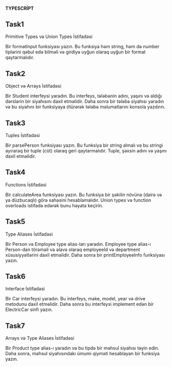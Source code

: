 ####  TYPESCRİPT

## Task1
Primitive Types və Union Types İstifadəsi

Bir formatInput funksiyası yazın. Bu funksiya həm string, həm də number tiplərini qəbul edə bilməli və girdiyə uyğun olaraq uyğun bir format qaytarmalıdır.



## Task2
Object və Arrays İstifadəsi


Bir Student interfeysi yaradın. Bu interfeys, tələbənin adını, yaşını və aldığı dərslərin bir siyahısını daxil etməlidir. Daha sonra bir tələbə siyahısı yaradın və bu siyahını bir funksiyaya ötürərək tələbə məlumatlarını konsola yazdırın.



## Task3
Tuples İstifadəsi


Bir parsePerson funksiyası yazın. Bu funksiya bir string almalı və bu stringi ayıraraq bir tuple (cüt) olaraq geri qaytarmalıdır. Tuple, şəxsin adını və yaşını daxil etməlidir.


## Task4
Functions İstifadəsi



Bir calculateArea funksiyası yazın. Bu funksiya bir şəkilin növünə (dairə və ya düzbucaqlı) görə sahəsini hesablamalıdır. Union types və function overloads istifadə edərək bunu həyata keçirin.



## Task5
Type Aliases İstifadəsi



Bir Person və Employee type alias-ları yaradın. Employee type alias-ı Person-dan törəməli və əlavə olaraq employeeId və department xüsusiyyətlərini daxil etməlidir. Daha sonra bir printEmployeeInfo funksiyası yazın.


## Task6
Interface İstifadəsi



Bir Car interfeysi yaradın. Bu interfeys, make, model, year və drive metodunu daxil etməlidir. Daha sonra bu interfeysi implement edən bir ElectricCar sinfi yazın.



## Task7
Arrays və Type Aliases İstifadəsi



Bir Product type alias-ı yaradın və bu tipdə bir məhsul siyahısı təyin edin. Daha sonra, məhsul siyahısındakı ümumi qiyməti hesablayan bir funksiya yazın.